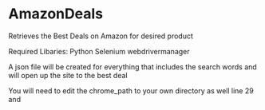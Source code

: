 # AmazonDeals

Retrieves the Best Deals on Amazon for desired product

Required Libaries:
Python
Selenium
webdrivermanager

A json file will be created for everything that includes the search words
and will open up the site to the best deal

You will need to edit the chrome_path to your own directory as well line 29 and 
